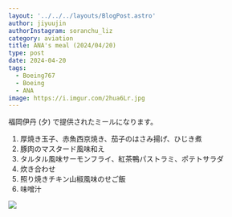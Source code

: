 ```yaml
---
layout: '../../../layouts/BlogPost.astro'
author: jiyuujin
authorInstagram: soranchu_liz
category: aviation
title: ANA's meal (2024/04/20)
type: post
date: 2024-04-20
tags:
  - Boeing767
  - Boeing
  - ANA
image: https://i.imgur.com/2hua6Lr.jpg
---
```


福岡伊丹 (夕) で提供されたミールになります。

1. 厚焼き玉子、赤魚西京焼き、茄子のはさみ揚げ、ひじき煮
2. 豚肉のマスタード風味和え
3. タルタル風味サーモンフライ、紅茶鴨パストラミ、ポテトサラダ
4. 炊き合わせ
5. 照り焼きチキン山椒風味のせご飯
6. 味噌汁

![](/assets/img/20240420/kinaishoku.JPG)
